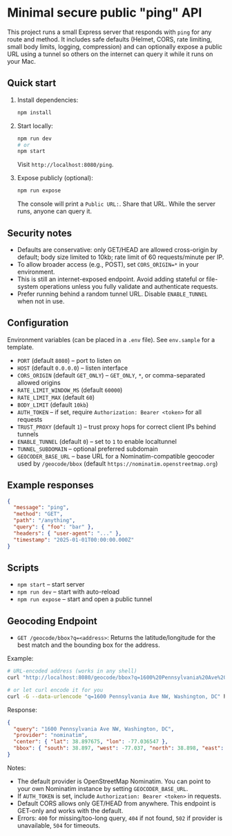 # Minimal secure public "ping" API

This project runs a small Express server that responds with `ping` for any route and method. It includes safe defaults (Helmet, CORS, rate limiting, small body limits, logging, compression) and can optionally expose a public URL using a tunnel so others on the internet can query it while it runs on your Mac.

## Quick start

1. Install dependencies:

   ```sh
   npm install
   ```

2. Start locally:

   ```sh
   npm run dev
   # or
   npm start
   ```

   Visit `http://localhost:8080/ping`.

3. Expose publicly (optional):

   ```sh
   npm run expose
   ```

   The console will print a `Public URL:`. Share that URL. While the server runs, anyone can query it.

## Security notes

- Defaults are conservative: only GET/HEAD are allowed cross-origin by default; body size limited to 10kb; rate limit of 60 requests/minute per IP.
- To allow broader access (e.g., POST), set `CORS_ORIGIN=*` in your environment.
- This is still an internet-exposed endpoint. Avoid adding stateful or file-system operations unless you fully validate and authenticate requests.
- Prefer running behind a random tunnel URL. Disable `ENABLE_TUNNEL` when not in use.

## Configuration

Environment variables (can be placed in a `.env` file). See `env.sample` for a template.

- `PORT` (default `8080`) – port to listen on
- `HOST` (default `0.0.0.0`) – listen interface
- `CORS_ORIGIN` (default `GET_ONLY`) – `GET_ONLY`, `*`, or comma-separated allowed origins
- `RATE_LIMIT_WINDOW_MS` (default `60000`)
- `RATE_LIMIT_MAX` (default `60`)
- `BODY_LIMIT` (default `10kb`)
- `AUTH_TOKEN` – if set, require `Authorization: Bearer <token>` for all requests
- `TRUST_PROXY` (default `1`) – trust proxy hops for correct client IPs behind tunnels
- `ENABLE_TUNNEL` (default `0`) – set to `1` to enable localtunnel
- `TUNNEL_SUBDOMAIN` – optional preferred subdomain
- `GEOCODER_BASE_URL` – base URL for a Nominatim-compatible geocoder used by `/geocode/bbox` (default `https://nominatim.openstreetmap.org`)

## Example responses

```json
{
  "message": "ping",
  "method": "GET",
  "path": "/anything",
  "query": { "foo": "bar" },
  "headers": { "user-agent": "..." },
  "timestamp": "2025-01-01T00:00:00.000Z"
}
```

## Scripts

- `npm start` – start server
- `npm run dev` – start with auto-reload
- `npm run expose` – start and open a public tunnel

## Geocoding Endpoint

- `GET /geocode/bbox?q=<address>`: Returns the latitude/longitude for the best match and the bounding box for the address.

Example:

```sh
# URL-encoded address (works in any shell)
curl "http://localhost:8080/geocode/bbox?q=1600%20Pennsylvania%20Ave%20NW%2C%20Washington%2C%20DC"

# or let curl encode it for you
curl -G --data-urlencode "q=1600 Pennsylvania Ave NW, Washington, DC" http://localhost:8080/geocode/bbox
```

Response:

```json
{
  "query": "1600 Pennsylvania Ave NW, Washington, DC",
  "provider": "nominatim",
  "center": { "lat": 38.897675, "lon": -77.036547 },
  "bbox": { "south": 38.897, "west": -77.037, "north": 38.898, "east": -77.036 }
}
```

Notes:

- The default provider is OpenStreetMap Nominatim. You can point to your own Nominatim instance by setting `GEOCODER_BASE_URL`.
- If `AUTH_TOKEN` is set, include `Authorization: Bearer <token>` in requests.
- Default CORS allows only GET/HEAD from anywhere. This endpoint is GET-only and works with the default.
- Errors: `400` for missing/too-long query, `404` if not found, `502` if provider is unavailable, `504` for timeouts.
